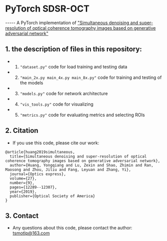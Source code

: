# PyTorch SDSR-OCT
----- A PyTorch implementation of ["Simultaneous denoising and super-resolution of optical coherence tomography images based on generative adversarial network"](https://www.osapublishing.org/oe/abstract.cfm?uri=oe-27-9-12289)

## 1. the description of files in this repository:
* 1. `"dataset.py"` code for load training and testing data
* 2. `"main_2x.py main_4x.py main_8x.py"` code for training and testing of the models
* 3. `"models.py"` code for network architecture
* 4. `"vis_tools.py"` code for visualizing
* 5. `"metrics.py"` code for evaluating metrics and selecting ROIs

## 2. Citation
* If you use this code, please cite our work: 

```
@article{huang2019simultaneous,
  title={Simultaneous denoising and super-resolution of optical coherence tomography images based on generative adversarial network},
  author={Huang, Yongqiang and Lu, Zexin and Shao, Zhimin and Ran, Maosong and Zhou, Jiliu and Fang, Leyuan and Zhang, Yi},
  journal={Optics express},
  volume={27},
  number={9},
  pages={12289--12307},
  year={2019},
  publisher={Optical Society of America}
}
```
## 3. Contact
* Any questions about this code, please contact the author: tsmotlp@163.com
